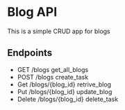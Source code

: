 # Blog API

This is a simple CRUD app for blogs

## Endpoints

- GET /blogs get_all_blogs
- POST /blogs create_task
- Get /blogs/{blog_id} retrive_blog
- Put /blogs/{blog_id} update_blog
- Delete /blogs/{blog_id} delete_task